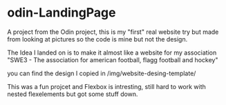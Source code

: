# odin-LandingPage

A project from the Odin project, this is my "first" real website try but made from looking at pictures so the code is mine but not the design.

The Idea I landed on is to make it almost like a website for my association
"SWE3 - The association for american football, flagg football and hockey"

you can find the design I copied in /img/website-desing-template/

This was a fun projcet and Flexbox is intresting, still hard to work with nested flexelements but got some stuff down.
